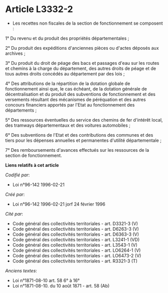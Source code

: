 # Article L3332-2

- Les recettes non fiscales de la section de fonctionnement se composent :

1° Du revenu et du produit des propriétés départementales ;

2° Du produit des expéditions d'anciennes pièces ou d'actes déposés aux archives ;

3° Du produit du droit de péage des bacs et passages d'eau sur les routes et chemins à la charge du département, des autres
droits de péage et de tous autres droits concédés au département par des lois ;

4° Des attributions de la répartition de la dotation globale de fonctionnement ainsi que, le cas échéant, de la dotation
générale de décentralisation et du produit des subventions de fonctionnement et des versements résultant des mécanismes de
péréquation et des autres concours financiers apportés par l'Etat au fonctionnement des départements ;

5° Des ressources éventuelles du service des chemins de fer d'intérêt local, des tramways départementaux et des voitures
automobiles ;

6° Des subventions de l'Etat et des contributions des communes et des tiers pour les dépenses annuelles et permanentes
d'utilité départementale ;

7° Des remboursements d'avances effectués sur les ressources de la section de fonctionnement.

**Liens relatifs à cet article**

_Codifié par_:

  - Loi n°96-142 1996-02-21

_Créé par_:

  - Loi n°96-142 1996-02-21 jorf 24 février 1996

_Cité par_:

  - Code général des collectivités territoriales - art. D3321-3 (V)
  - Code général des collectivités territoriales - art. D6263-3 (V)
  - Code général des collectivités territoriales - art. D6363-3 (V)
  - Code général des collectivités territoriales - art. L3241-1 (VD)
  - Code général des collectivités territoriales - art. L3543-1 (V)
  - Code général des collectivités territoriales - art. LO6264-1 (V)
  - Code général des collectivités territoriales - art. LO6473-2 (V)
  - Code général des collectivités territoriales - art. R3321-3 (T)

_Anciens textes_:

  - Loi n°1871-08-10 art. 58 6° à 16°
  - Loi n°1871-08-10. du 10 août 1871 - art. 58 (Ab)

